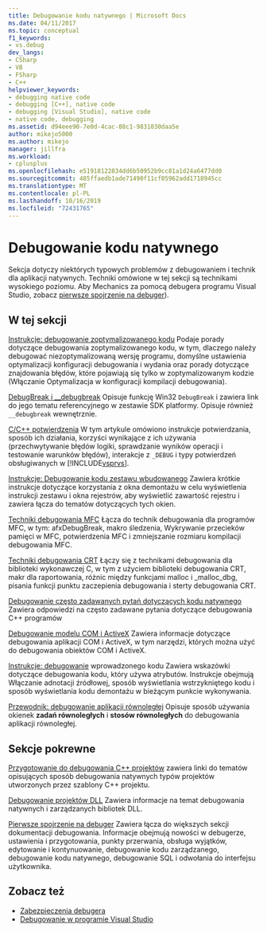 ```yaml
---
title: Debugowanie kodu natywnego | Microsoft Docs
ms.date: 04/11/2017
ms.topic: conceptual
f1_keywords:
- vs.debug
dev_langs:
- CSharp
- VB
- FSharp
- C++
helpviewer_keywords:
- debugging native code
- debugging [C++], native code
- debugging [Visual Studio], native code
- native code, debugging
ms.assetid: d94eee90-7e0d-4cac-88c1-9831030daa5e
author: mikejo5000
ms.author: mikejo
manager: jillfra
ms.workload:
- cplusplus
ms.openlocfilehash: e51918122834dd6b50952b9cc81a1d24a6477dd0
ms.sourcegitcommit: 485ffaedb1ade71490f11cf05962add1718945cc
ms.translationtype: MT
ms.contentlocale: pl-PL
ms.lasthandoff: 10/16/2019
ms.locfileid: "72431765"
---
```

# <a name="debugging-native-code"></a>Debugowanie kodu natywnego
Sekcja dotyczy niektórych typowych problemów z debugowaniem i technik dla aplikacji natywnych. Techniki omówione w tej sekcji są technikami wysokiego poziomu. Aby Mechanics za pomocą debugera programu Visual Studio, zobacz [pierwsze spojrzenie na debuger](../debugger/debugger-feature-tour.md)).

## <a name="in-this-section"></a>W tej sekcji
 [Instrukcje: debugowanie zoptymalizowanego kodu](../debugger/how-to-debug-optimized-code.md) Podaje porady dotyczące debugowania zoptymalizowanego kodu, w tym, dlaczego należy debugować niezoptymalizowaną wersję programu, domyślne ustawienia optymalizacji konfiguracji debugowania i wydania oraz porady dotyczące znajdowania błędów, które pojawiają się tylko w zoptymalizowanym kodzie (Włączanie Optymalizacja w konfiguracji kompilacji debugowania).

 [DebugBreak i __debugbreak](../debugger/debugbreak-and-debugbreak.md) Opisuje funkcję Win32 `DebugBreak` i zawiera link do jego tematu referencyjnego w zestawie SDK platformy. Opisuje również `__debugbreak` wewnętrznie.

 [C/C++ potwierdzenia](../debugger/c-cpp-assertions.md) W tym artykule omówiono instrukcje potwierdzania, sposób ich działania, korzyści wynikające z ich używania (przechwytywanie błędów logiki, sprawdzanie wyników operacji i testowanie warunków błędów), interakcje z `_DEBUG` i typy potwierdzeń obsługiwanych w [!INCLUDE[vsprvs](../code-quality/includes/vsprvs_md.md)].

 [Instrukcje: Debugowanie kodu zestawu wbudowanego](../debugger/how-to-debug-inline-assembly-code.md) Zawiera krótkie instrukcje dotyczące korzystania z okna demontażu w celu wyświetlenia instrukcji zestawu i okna rejestrów, aby wyświetlić zawartość rejestru i zawiera łącza do tematów dotyczących tych okien.

 [Techniki debugowania MFC](../debugger/mfc-debugging-techniques.md) Łącza do technik debugowania dla programów MFC, w tym: afxDebugBreak, makro śledzenia, Wykrywanie przecieków pamięci w MFC, potwierdzenia MFC i zmniejszanie rozmiaru kompilacji debugowania MFC.

 [Techniki debugowania CRT](../debugger/crt-debugging-techniques.md) Łączy się z technikami debugowania dla biblioteki wykonawczej C, w tym z użyciem biblioteki debugowania CRT, makr dla raportowania, różnic między funkcjami malloc i _malloc_dbg, pisania funkcji punktu zaczepienia debugowania i sterty debugowania CRT.

 [Debugowanie często zadawanych pytań dotyczących kodu natywnego](../debugger/debugging-native-code-faqs.md) Zawiera odpowiedzi na często zadawane pytania dotyczące debugowania C++ programów

 [Debugowanie modelu COM i ActiveX](../debugger/com-and-activex-debugging.md) Zawiera informacje dotyczące debugowania aplikacji COM i ActiveX, w tym narzędzi, których można użyć do debugowania obiektów COM i ActiveX.

 [Instrukcje: debugowanie](../debugger/how-to-debug-injected-code.md) wprowadzonego kodu Zawiera wskazówki dotyczące debugowania kodu, który używa atrybutów. Instrukcje obejmują Włączanie adnotacji źródłowej, sposób wyświetlania wstrzykniętego kodu i sposób wyświetlania kodu demontażu w bieżącym punkcie wykonywania.

 [Przewodnik: debugowanie aplikacji równoległej](../debugger/walkthrough-debugging-a-parallel-application.md) Opisuje sposób używania okienek **zadań równoległych** i **stosów równoległych** do debugowania aplikacji równoległej.

## <a name="related-sections"></a>Sekcje pokrewne
 [Przygotowanie do debugowania C++ projektów](../debugger/debugging-preparation-visual-cpp-project-types.md) zawiera linki do tematów opisujących sposób debugowania natywnych typów projektów utworzonych przez szablony C++ projektu.

 [Debugowanie projektów DLL](../debugger/debugging-dll-projects.md) Zawiera informacje na temat debugowania natywnych i zarządzanych bibliotek DLL.

 [Pierwsze spojrzenie na debuger](../debugger/debugger-feature-tour.md) Zawiera łącza do większych sekcji dokumentacji debugowania. Informacje obejmują nowości w debugerze, ustawienia i przygotowania, punkty przerwania, obsługa wyjątków, edytowanie i kontynuowanie, debugowanie kodu zarządzanego, debugowanie kodu natywnego, debugowanie SQL i odwołania do interfejsu użytkownika.

## <a name="see-also"></a>Zobacz też

- [Zabezpieczenia debugera](../debugger/debugger-security.md)
- [Debugowanie w programie Visual Studio](../debugger/index.yml)